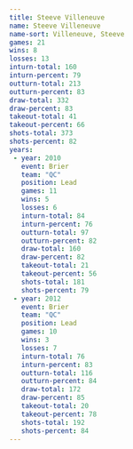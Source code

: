 ```yaml
---
title: Steeve Villeneuve
name: Steeve Villeneuve
name-sort: Villeneuve, Steeve
games: 21
wins: 8
losses: 13
inturn-total: 160
inturn-percent: 79
outturn-total: 213
outturn-percent: 83
draw-total: 332
draw-percent: 83
takeout-total: 41
takeout-percent: 66
shots-total: 373
shots-percent: 82
years:
 - year: 2010
   event: Brier
   team: "QC"
   position: Lead
   games: 11
   wins: 5
   losses: 6
   inturn-total: 84
   inturn-percent: 76
   outturn-total: 97
   outturn-percent: 82
   draw-total: 160
   draw-percent: 82
   takeout-total: 21
   takeout-percent: 56
   shots-total: 181
   shots-percent: 79
 - year: 2012
   event: Brier
   team: "QC"
   position: Lead
   games: 10
   wins: 3
   losses: 7
   inturn-total: 76
   inturn-percent: 83
   outturn-total: 116
   outturn-percent: 84
   draw-total: 172
   draw-percent: 85
   takeout-total: 20
   takeout-percent: 78
   shots-total: 192
   shots-percent: 84
---
```

